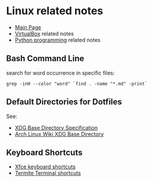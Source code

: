 # Linux related notes

- [Main Page](README.md)
- [VirtualBox](virtualbox.md) related notes
- [Python programming](python.md) related notes

## Bash Command Line

search for word occurrence in specific files:

    grep -inH --color "word" `find . -name "*.md" -print`

## Default Directories for Dotfiles

See:
- [XDG Base Directory Specification](https://specifications.freedesktop.org/basedir-spec/basedir-spec-latest.html)
- [Arch Linux Wiki XDG Base Directory](https://wiki.archlinux.org/index.php/XDG_Base_Directory)

## Keyboard Shortcuts

- [Xfce keyboard shortcuts](https://defkey.com/xfce-shortcuts)
- [Termite Terminal shortcuts](https://github.com/thestinger/termite)
